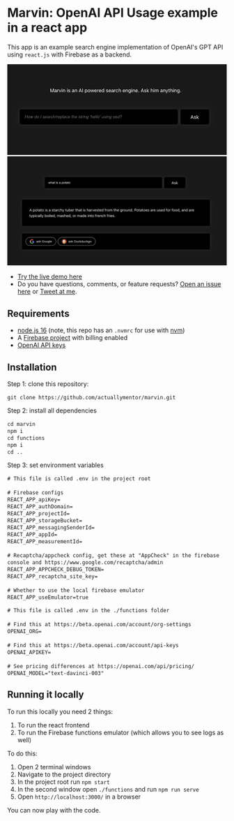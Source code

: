 # Marvin: OpenAI API Usage example in a react app

This app is an example search engine implementation of OpenAI's GPT API using `react.js` with Firebase as a backend.

<img src='./assets/screenshot-homepage.png' />

<img src='./assets/screenshot-search.png' />

- [Try the live demo here]( https://marvin-development-7a4f7.web.app/ )
- Do you have questions, comments, or feature requests? [Open an issue here](https://github.com/actuallymentor/battery/issues) or [Tweet at me](https://twitter.com/actuallymentor).

## Requirements

- [node.js 16]( https://nodejs.org/en/ ) (note, this repo has an `.nvmrc` for use with [nvm](https://github.com/nvm-sh/nvm))
- A [Firebase project](https://console.firebase.google.com/) with billing enabled
- [OpenAI API keys]( https://beta.openai.com/account/api-keys )

## Installation

Step 1: clone this repository:

```shell
git clone https://github.com/actuallymentor/marvin.git
```

Step 2: install all dependencies

```shell
cd marvin
npm i
cd functions
npm i
cd ..
```

Step 3: set environment variables

```shell
# This file is called .env in the project root

# Firebase configs
REACT_APP_apiKey=
REACT_APP_authDomain=
REACT_APP_projectId=
REACT_APP_storageBucket=
REACT_APP_messagingSenderId=
REACT_APP_appId=
REACT_APP_measurementId=

# Recaptcha/appcheck config, get these at "AppCheck" in the firebase console and https://www.google.com/recaptcha/admin
REACT_APP_APPCHECK_DEBUG_TOKEN=
REACT_APP_recaptcha_site_key=

# Whether to use the local firebase emulator
REACT_APP_useEmulator=true
```

```shell
# This file is called .env in the ./functions folder

# Find this at https://beta.openai.com/account/org-settings
OPENAI_ORG=

# Find this at https://beta.openai.com/account/api-keys
OPENAI_APIKEY=

# See pricing differences at https://openai.com/api/pricing/
OPENAI_MODEL="text-davinci-003"
```

## Running it locally

To run this locally you need 2 things:

1. To run the react frontend
2. To run the Firebase functions emulator (which allows you to see logs as well)

To do this:

1. Open 2 terminal windows
2. Navigate to the project directory
3. In the project root run `npm start`
4. In the second window open `./functions` and run `npm run serve`
5. Open `http://localhost:3000/` in a browser

You can now play with the code.